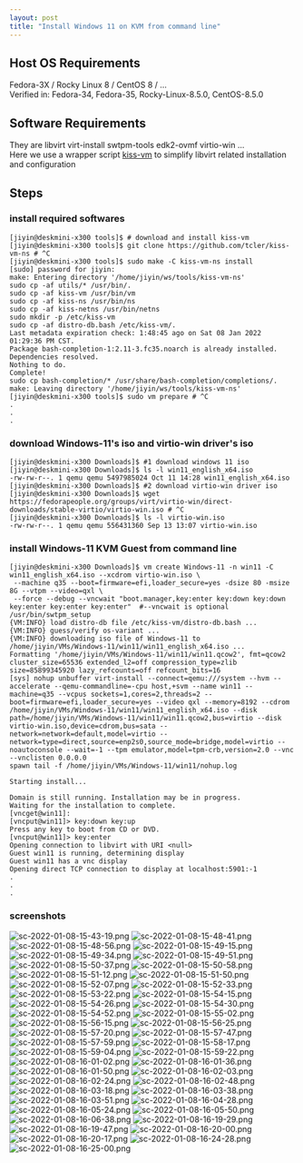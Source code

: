 ```yaml
---
layout: post
title: "Install Windows 11 on KVM from command line"
---
```



## Host OS Requirements
Fedora-3X / Rocky Linux 8 / CentOS 8 / ...  
Verified in: Fedora-34, Fedora-35, Rocky-Linux-8.5.0, CentOS-8.5.0

## Software Requirements
They are libvirt virt-install swtpm-tools edk2-ovmf virtio-win ...  
Here we use a wrapper script [kiss-vm](https://github.com/tcler/kiss-vm-ns) to simplify libvirt related installation and configuration

## Steps
### install required softwares
```
[jiyin@deskmini-x300 tools]$ # download and install kiss-vm
[jiyin@deskmini-x300 tools]$ git clone https://github.com/tcler/kiss-vm-ns # ^C
[jiyin@deskmini-x300 tools]$ sudo make -C kiss-vm-ns install
[sudo] password for jiyin:
make: Entering directory '/home/jiyin/ws/tools/kiss-vm-ns'
sudo cp -af utils/* /usr/bin/.
sudo cp -af kiss-vm /usr/bin/vm
sudo cp -af kiss-ns /usr/bin/ns
sudo cp -af kiss-netns /usr/bin/netns
sudo mkdir -p /etc/kiss-vm
sudo cp -af distro-db.bash /etc/kiss-vm/.
Last metadata expiration check: 1:48:45 ago on Sat 08 Jan 2022 01:29:36 PM CST.
Package bash-completion-1:2.11-3.fc35.noarch is already installed.
Dependencies resolved.
Nothing to do.
Complete!
sudo cp bash-completion/* /usr/share/bash-completion/completions/.
make: Leaving directory '/home/jiyin/ws/tools/kiss-vm-ns'
[jiyin@deskmini-x300 tools]$ sudo vm prepare # ^C
.
.
.
```

### download Windows-11's iso and virtio-win driver's iso
```
[jiyin@deskmini-x300 Downloads]$ #1 download windows 11 iso
[jiyin@deskmini-x300 Downloads]$ ls -l win11_english_x64.iso
-rw-rw-r--. 1 qemu qemu 5497985024 Oct 11 14:28 win11_english_x64.iso
[jiyin@deskmini-x300 Downloads]$ #2 download virtio-win driver iso
[jiyin@deskmini-x300 Downloads]$ wget https://fedorapeople.org/groups/virt/virtio-win/direct-downloads/stable-virtio/virtio-win.iso # ^C
[jiyin@deskmini-x300 Downloads]$ ls -l virtio-win.iso
-rw-rw-r--. 1 qemu qemu 556431360 Sep 13 13:07 virtio-win.iso
```

### install Windows-11 KVM Guest from command line
```
[jiyin@deskmini-x300 Downloads]$ vm create Windows-11 -n win11 -C  win11_english_x64.iso --xcdrom virtio-win.iso \
 --machine q35 --boot=firmware=efi,loader_secure=yes -dsize 80 -msize 8G --vtpm --video=qxl \
 --force --debug --vncwait "boot.manager,key:enter key:down key:down key:enter key:enter key:enter"  #--vncwait is optional
/usr/bin/swtpm_setup
{VM:INFO} load distro-db file /etc/kiss-vm/distro-db.bash ...
{VM:INFO} guess/verify os-variant ...
{VM:INFO} downloading iso file of Windows-11 to /home/jiyin/VMs/Windows-11/win11/win11_english_x64.iso ...
Formatting '/home/jiyin/VMs/Windows-11/win11/win11.qcow2', fmt=qcow2 cluster_size=65536 extended_l2=off compression_type=zlib size=85899345920 lazy_refcounts=off refcount_bits=16
[sys] nohup unbuffer virt-install --connect=qemu:///system --hvm --accelerate --qemu-commandline=-cpu host,+svm --name win11 --machine=q35 --vcpus sockets=1,cores=2,threads=2 --boot=firmware=efi,loader_secure=yes --video qxl --memory=8192 --cdrom /home/jiyin/VMs/Windows-11/win11/win11_english_x64.iso --disk path=/home/jiyin/VMs/Windows-11/win11/win11.qcow2,bus=virtio --disk virtio-win.iso,device=cdrom,bus=sata --network=network=default,model=virtio --network=type=direct,source=enp2s0,source_mode=bridge,model=virtio --noautoconsole --wait=-1 --tpm emulator,model=tpm-crb,version=2.0 --vnc --vnclisten 0.0.0.0
spawn tail -f /home/jiyin/VMs/Windows-11/win11/nohup.log

Starting install...

Domain is still running. Installation may be in progress.
Waiting for the installation to complete.
[vncget@win11]:
[vncput@win11]> key:down key:up
Press any key to boot from CD or DVD.
[vncput@win11]> key:enter
Opening connection to libvirt with URI <null>
Guest win11 is running, determining display
Guest win11 has a vnc display
Opening direct TCP connection to display at localhost:5901:-1
.
.
.
```

### screenshots
![sc-2022-01-08-15-43-19.png](https://raw.githubusercontent.com/tcler/tcler.github.io/master/public/imgs/kiss-vm-win11-virtio/Screenshot-at-2022-01-08-15-43-19.png)
![sc-2022-01-08-15-48-41.png](https://raw.githubusercontent.com/tcler/tcler.github.io/master/public/imgs/kiss-vm-win11-virtio/Screenshot-at-2022-01-08-15-48-41.png)
![sc-2022-01-08-15-48-56.png](https://raw.githubusercontent.com/tcler/tcler.github.io/master/public/imgs/kiss-vm-win11-virtio/Screenshot-at-2022-01-08-15-48-56.png)
![sc-2022-01-08-15-49-15.png](https://raw.githubusercontent.com/tcler/tcler.github.io/master/public/imgs/kiss-vm-win11-virtio/Screenshot-at-2022-01-08-15-49-15.png)
![sc-2022-01-08-15-49-34.png](https://raw.githubusercontent.com/tcler/tcler.github.io/master/public/imgs/kiss-vm-win11-virtio/Screenshot-at-2022-01-08-15-49-34.png)
![sc-2022-01-08-15-49-51.png](https://raw.githubusercontent.com/tcler/tcler.github.io/master/public/imgs/kiss-vm-win11-virtio/Screenshot-at-2022-01-08-15-49-51.png)
![sc-2022-01-08-15-50-37.png](https://raw.githubusercontent.com/tcler/tcler.github.io/master/public/imgs/kiss-vm-win11-virtio/Screenshot-at-2022-01-08-15-50-37.png)
![sc-2022-01-08-15-50-58.png](https://raw.githubusercontent.com/tcler/tcler.github.io/master/public/imgs/kiss-vm-win11-virtio/Screenshot-at-2022-01-08-15-50-58.png)
![sc-2022-01-08-15-51-12.png](https://raw.githubusercontent.com/tcler/tcler.github.io/master/public/imgs/kiss-vm-win11-virtio/Screenshot-at-2022-01-08-15-51-12.png)
![sc-2022-01-08-15-51-50.png](https://raw.githubusercontent.com/tcler/tcler.github.io/master/public/imgs/kiss-vm-win11-virtio/Screenshot-at-2022-01-08-15-51-50.png)
![sc-2022-01-08-15-52-07.png](https://raw.githubusercontent.com/tcler/tcler.github.io/master/public/imgs/kiss-vm-win11-virtio/Screenshot-at-2022-01-08-15-52-07.png)
![sc-2022-01-08-15-52-33.png](https://raw.githubusercontent.com/tcler/tcler.github.io/master/public/imgs/kiss-vm-win11-virtio/Screenshot-at-2022-01-08-15-52-33.png)
![sc-2022-01-08-15-53-22.png](https://raw.githubusercontent.com/tcler/tcler.github.io/master/public/imgs/kiss-vm-win11-virtio/Screenshot-at-2022-01-08-15-53-22.png)
![sc-2022-01-08-15-54-15.png](https://raw.githubusercontent.com/tcler/tcler.github.io/master/public/imgs/kiss-vm-win11-virtio/Screenshot-at-2022-01-08-15-54-15.png)
![sc-2022-01-08-15-54-26.png](https://raw.githubusercontent.com/tcler/tcler.github.io/master/public/imgs/kiss-vm-win11-virtio/Screenshot-at-2022-01-08-15-54-26.png)
![sc-2022-01-08-15-54-30.png](https://raw.githubusercontent.com/tcler/tcler.github.io/master/public/imgs/kiss-vm-win11-virtio/Screenshot-at-2022-01-08-15-54-30.png)
![sc-2022-01-08-15-54-52.png](https://raw.githubusercontent.com/tcler/tcler.github.io/master/public/imgs/kiss-vm-win11-virtio/Screenshot-at-2022-01-08-15-54-52.png)
![sc-2022-01-08-15-55-02.png](https://raw.githubusercontent.com/tcler/tcler.github.io/master/public/imgs/kiss-vm-win11-virtio/Screenshot-at-2022-01-08-15-55-02.png)
![sc-2022-01-08-15-56-15.png](https://raw.githubusercontent.com/tcler/tcler.github.io/master/public/imgs/kiss-vm-win11-virtio/Screenshot-at-2022-01-08-15-56-15.png)
![sc-2022-01-08-15-56-25.png](https://raw.githubusercontent.com/tcler/tcler.github.io/master/public/imgs/kiss-vm-win11-virtio/Screenshot-at-2022-01-08-15-56-25.png)
![sc-2022-01-08-15-57-20.png](https://raw.githubusercontent.com/tcler/tcler.github.io/master/public/imgs/kiss-vm-win11-virtio/Screenshot-at-2022-01-08-15-57-20.png)
![sc-2022-01-08-15-57-47.png](https://raw.githubusercontent.com/tcler/tcler.github.io/master/public/imgs/kiss-vm-win11-virtio/Screenshot-at-2022-01-08-15-57-47.png)
![sc-2022-01-08-15-57-59.png](https://raw.githubusercontent.com/tcler/tcler.github.io/master/public/imgs/kiss-vm-win11-virtio/Screenshot-at-2022-01-08-15-57-59.png)
![sc-2022-01-08-15-58-17.png](https://raw.githubusercontent.com/tcler/tcler.github.io/master/public/imgs/kiss-vm-win11-virtio/Screenshot-at-2022-01-08-15-58-17.png)
![sc-2022-01-08-15-59-04.png](https://raw.githubusercontent.com/tcler/tcler.github.io/master/public/imgs/kiss-vm-win11-virtio/Screenshot-at-2022-01-08-15-59-04.png)
![sc-2022-01-08-15-59-22.png](https://raw.githubusercontent.com/tcler/tcler.github.io/master/public/imgs/kiss-vm-win11-virtio/Screenshot-at-2022-01-08-15-59-22.png)
![sc-2022-01-08-16-01-02.png](https://raw.githubusercontent.com/tcler/tcler.github.io/master/public/imgs/kiss-vm-win11-virtio/Screenshot-at-2022-01-08-16-01-02.png)
![sc-2022-01-08-16-01-36.png](https://raw.githubusercontent.com/tcler/tcler.github.io/master/public/imgs/kiss-vm-win11-virtio/Screenshot-at-2022-01-08-16-01-36.png)
![sc-2022-01-08-16-01-50.png](https://raw.githubusercontent.com/tcler/tcler.github.io/master/public/imgs/kiss-vm-win11-virtio/Screenshot-at-2022-01-08-16-01-50.png)
![sc-2022-01-08-16-02-03.png](https://raw.githubusercontent.com/tcler/tcler.github.io/master/public/imgs/kiss-vm-win11-virtio/Screenshot-at-2022-01-08-16-02-03.png)
![sc-2022-01-08-16-02-24.png](https://raw.githubusercontent.com/tcler/tcler.github.io/master/public/imgs/kiss-vm-win11-virtio/Screenshot-at-2022-01-08-16-02-24.png)
![sc-2022-01-08-16-02-48.png](https://raw.githubusercontent.com/tcler/tcler.github.io/master/public/imgs/kiss-vm-win11-virtio/Screenshot-at-2022-01-08-16-02-48.png)
![sc-2022-01-08-16-03-18.png](https://raw.githubusercontent.com/tcler/tcler.github.io/master/public/imgs/kiss-vm-win11-virtio/Screenshot-at-2022-01-08-16-03-18.png)
![sc-2022-01-08-16-03-38.png](https://raw.githubusercontent.com/tcler/tcler.github.io/master/public/imgs/kiss-vm-win11-virtio/Screenshot-at-2022-01-08-16-03-38.png)
![sc-2022-01-08-16-03-51.png](https://raw.githubusercontent.com/tcler/tcler.github.io/master/public/imgs/kiss-vm-win11-virtio/Screenshot-at-2022-01-08-16-03-51.png)
![sc-2022-01-08-16-04-28.png](https://raw.githubusercontent.com/tcler/tcler.github.io/master/public/imgs/kiss-vm-win11-virtio/Screenshot-at-2022-01-08-16-04-28.png)
![sc-2022-01-08-16-05-24.png](https://raw.githubusercontent.com/tcler/tcler.github.io/master/public/imgs/kiss-vm-win11-virtio/Screenshot-at-2022-01-08-16-05-24.png)
![sc-2022-01-08-16-05-50.png](https://raw.githubusercontent.com/tcler/tcler.github.io/master/public/imgs/kiss-vm-win11-virtio/Screenshot-at-2022-01-08-16-05-50.png)
![sc-2022-01-08-16-06-38.png](https://raw.githubusercontent.com/tcler/tcler.github.io/master/public/imgs/kiss-vm-win11-virtio/Screenshot-at-2022-01-08-16-06-38.png)
![sc-2022-01-08-16-19-29.png](https://raw.githubusercontent.com/tcler/tcler.github.io/master/public/imgs/kiss-vm-win11-virtio/Screenshot-at-2022-01-08-16-19-29.png)
![sc-2022-01-08-16-19-47.png](https://raw.githubusercontent.com/tcler/tcler.github.io/master/public/imgs/kiss-vm-win11-virtio/Screenshot-at-2022-01-08-16-19-47.png)
![sc-2022-01-08-16-20-00.png](https://raw.githubusercontent.com/tcler/tcler.github.io/master/public/imgs/kiss-vm-win11-virtio/Screenshot-at-2022-01-08-16-20-00.png)
![sc-2022-01-08-16-20-17.png](https://raw.githubusercontent.com/tcler/tcler.github.io/master/public/imgs/kiss-vm-win11-virtio/Screenshot-at-2022-01-08-16-20-17.png)
![sc-2022-01-08-16-24-28.png](https://raw.githubusercontent.com/tcler/tcler.github.io/master/public/imgs/kiss-vm-win11-virtio/Screenshot-at-2022-01-08-16-24-28.png)
![sc-2022-01-08-16-25-00.png](https://raw.githubusercontent.com/tcler/tcler.github.io/master/public/imgs/kiss-vm-win11-virtio/Screenshot-at-2022-01-08-16-25-00.png)
